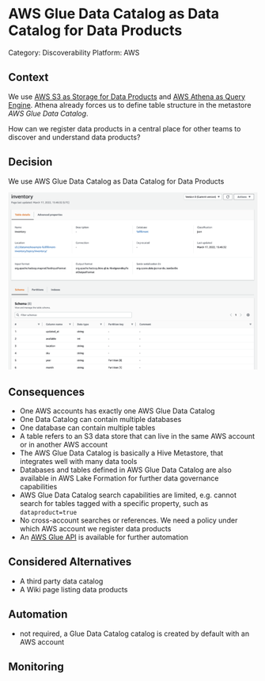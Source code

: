 # AWS Glue Data Catalog as Data Catalog for Data Products

Category: Discoverability
Platform: AWS  

## Context

We use [AWS S3 as Storage for Data Products](/architecture-decisions/aws-s3-as-storage-for-data-products.md) and [AWS Athena as Query Engine](/architecture-decisions/data-platform/aws-athena-as-query-engine.md).
Athena already forces us to define table structure in the metastore _AWS Glue Data Catalog_.

How can we register data products in a central place for other teams to discover and understand data products?

## Decision

We use AWS Glue Data Catalog as Data Catalog for Data Products

![Example of a table in AWS Glue Data Catalog](/images/aws-glue-data-catalog-table.png)

## Consequences

- One AWS accounts has exactly one AWS Glue Data Catalog
- One Data Catalog can contain multiple databases
- One database can contain multiple tables
- A table refers to an S3 data store that can live in the same AWS account or in another AWS account
- The AWS Glue Data Catalog is basically a Hive Metastore, that integrates well with many data tools
- Databases and tables defined in AWS Glue Data Catalog are also available in AWS Lake Formation for further data governance capabilities
- AWS Glue Data Catalog search capabilities are limited, e.g. cannot search for tables tagged with a specific property, such as `dataproduct=true`
- No cross-account searches or references. We need a policy under which AWS account we register data products
- An [AWS Glue API](https://docs.aws.amazon.com/glue/latest/dg/aws-glue-api-catalog.html) is available for further automation

## Considered Alternatives

- A third party data catalog
- A Wiki page listing data products

## Automation

- not required, a Glue Data Catalog catalog is created by default with an AWS account

## Monitoring

